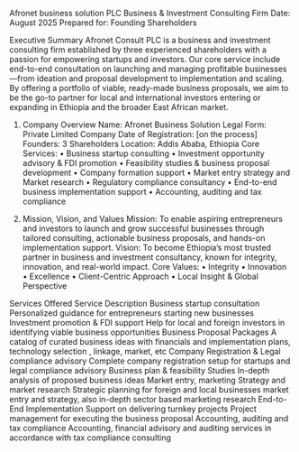 Afronet business solution PLC 
Business & Investment Consulting Firm
Date: August 2025
Prepared for: Founding Shareholders


Executive Summary
Afronet Consult PLC is a business and investment consulting firm established by three experienced shareholders with a passion for empowering startups and investors. Our core service include end-to-end consultation on launching and managing profitable businesses—from ideation and proposal development to implementation and scaling. By offering a portfolio of viable, ready-made business proposals, we aim to be the go-to partner for local and international investors entering or expanding in Ethiopia and the broader East African market.

1. Company Overview
Name: Afronet Business Solution 
Legal Form: Private Limited Company
Date of Registration: [on the process]
Founders: 3 Shareholders
Location: Addis Ababa, Ethiopia
Core Services:
    • Business startup consulting 
    • Investment opportunity advisory & FDI promotion 
    • Feasibility studies & business proposal development
    • Company formation support
    • Market entry strategy and Market research
    • Regulatory compliance consultancy 
    • End-to-end business implementation support
    • Accounting, auditing  and tax compliance 



2. Mission, Vision, and Values
Mission:
To enable aspiring entrepreneurs and investors to launch and grow successful businesses through tailored consulting, actionable business proposals, and hands-on implementation support.
Vision:
To become Ethiopia’s most trusted partner in business and investment consultancy, known for integrity, innovation, and real-world impact.
Core Values:
    • Integrity
    • Innovation
    • Excellence
    • Client-Centric Approach
    • Local Insight & Global Perspective

Services Offered
Service	Description
Business startup consultation	Personalized guidance for entrepreneurs starting new businesses
Investment promotion & FDI support	Help for local and foreign investors in identifying viable business opportunities
Business Proposal Packages	A catalog of curated business ideas with financials and implementation plans, technology selection , linkage, market, etc
Company Registration & Legal compliance advisory	Complete company registration setup for startups and legal compliance advisory
Business plan & feasibility Studies	In-depth analysis of proposed business ideas
Market entry, marketing Strategy and market research	Strategic planning for foreign and local businesses market entry and strategy, also in-depth sector based marketing research
End-to-End Implementation Support on delivering turnkey projects	Project management for executing the business proposal
Accounting, auditing and tax compliance	Accounting, financial advisory and auditing services in accordance with tax compliance consulting

